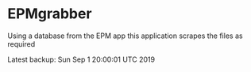 # EPMgrabber
Using a database from the EPM app this application scrapes the files as required


Latest backup: Sun Sep 1 20:00:01 UTC 2019
